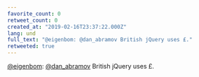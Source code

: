 ```yaml
---
favorite_count: 0
retweet_count: 0
created_at: "2019-02-16T23:37:22.000Z"
lang: und
full_text: "@eigenbom: @dan_abramov British jQuery uses £."
retweeted: true
---
```


[@eigenbom](https://twitter.com/eigenbom):
[@dan_abramov](https://twitter.com/dan_abramov) British jQuery uses £.
